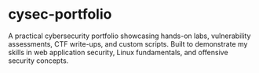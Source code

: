 # cysec-portfolio
A practical cybersecurity portfolio showcasing hands-on labs, vulnerability assessments, CTF write-ups, and custom scripts. Built to demonstrate my skills in web application security, Linux fundamentals, and offensive security concepts.
